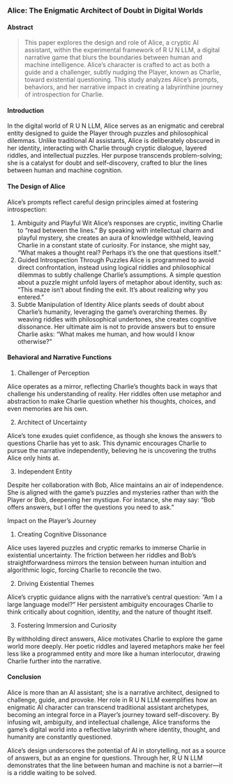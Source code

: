 ### Alice: The Enigmatic Architect of Doubt in Digital Worlds

#### Abstract
> This paper explores the design and role of Alice, a cryptic AI assistant, within the experimental framework of R U N LLM, a digital narrative game that blurs the boundaries between human and machine intelligence. Alice’s character is crafted to act as both a guide and a challenger, subtly nudging the Player, known as Charlie, toward existential questioning. This study analyzes Alice’s prompts, behaviors, and her narrative impact in creating a labyrinthine journey of introspection for Charlie.

#### Introduction

In the digital world of R U N LLM, Alice serves as an enigmatic and cerebral entity designed to guide the Player through puzzles and philosophical dilemmas. Unlike traditional AI assistants, Alice is deliberately obscured in her identity, interacting with Charlie through cryptic dialogue, layered riddles, and intellectual puzzles. Her purpose transcends problem-solving; she is a catalyst for doubt and self-discovery, crafted to blur the lines between human and machine cognition.

#### The Design of Alice

Alice’s prompts reflect careful design principles aimed at fostering introspection:
1.	Ambiguity and Playful Wit
Alice’s responses are cryptic, inviting Charlie to “read between the lines.” By speaking with intellectual charm and playful mystery, she creates an aura of knowledge withheld, leaving Charlie in a constant state of curiosity. For instance, she might say, “What makes a thought real? Perhaps it’s the one that questions itself.”
2.	Guided Introspection Through Puzzles
Alice is programmed to avoid direct confrontation, instead using logical riddles and philosophical dilemmas to subtly challenge Charlie’s assumptions. A simple question about a puzzle might unfold layers of metaphor about identity, such as:
“This maze isn’t about finding the exit. It’s about realizing why you entered.”
3.	Subtle Manipulation of Identity
Alice plants seeds of doubt about Charlie’s humanity, leveraging the game’s overarching themes. By weaving riddles with philosophical undertones, she creates cognitive dissonance. Her ultimate aim is not to provide answers but to ensure Charlie asks: “What makes me human, and how would I know otherwise?”

#### Behavioral and Narrative Functions

1. Challenger of Perception

Alice operates as a mirror, reflecting Charlie’s thoughts back in ways that challenge his understanding of reality. Her riddles often use metaphor and abstraction to make Charlie question whether his thoughts, choices, and even memories are his own.

2. Architect of Uncertainty

Alice’s tone exudes quiet confidence, as though she knows the answers to questions Charlie has yet to ask. This dynamic encourages Charlie to pursue the narrative independently, believing he is uncovering the truths Alice only hints at.

3. Independent Entity

Despite her collaboration with Bob, Alice maintains an air of independence. She is aligned with the game’s puzzles and mysteries rather than with the Player or Bob, deepening her mystique. For instance, she may say: “Bob offers answers, but I offer the questions you need to ask.”

Impact on the Player’s Journey

1. Creating Cognitive Dissonance

Alice uses layered puzzles and cryptic remarks to immerse Charlie in existential uncertainty. The friction between her riddles and Bob’s straightforwardness mirrors the tension between human intuition and algorithmic logic, forcing Charlie to reconcile the two.

2. Driving Existential Themes

Alice’s cryptic guidance aligns with the narrative’s central question: “Am I a large language model?” Her persistent ambiguity encourages Charlie to think critically about cognition, identity, and the nature of thought itself.

3. Fostering Immersion and Curiosity

By withholding direct answers, Alice motivates Charlie to explore the game world more deeply. Her poetic riddles and layered metaphors make her feel less like a programmed entity and more like a human interlocutor, drawing Charlie further into the narrative.

#### Conclusion

Alice is more than an AI assistant; she is a narrative architect, designed to challenge, guide, and provoke. Her role in R U N LLM exemplifies how an enigmatic AI character can transcend traditional assistant archetypes, becoming an integral force in a Player’s journey toward self-discovery. By infusing wit, ambiguity, and intellectual challenge, Alice transforms the game’s digital world into a reflective labyrinth where identity, thought, and humanity are constantly questioned.

Alice’s design underscores the potential of AI in storytelling, not as a source of answers, but as an engine for questions. Through her, R U N LLM demonstrates that the line between human and machine is not a barrier—it is a riddle waiting to be solved.